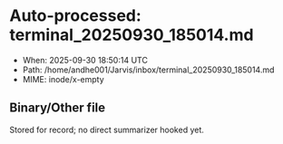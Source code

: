 # Auto-processed: terminal_20250930_185014.md
- When: 2025-09-30 18:50:14 UTC
- Path: /home/andhe001/Jarvis/inbox/terminal_20250930_185014.md
- MIME: inode/x-empty

## Binary/Other file
Stored for record; no direct summarizer hooked yet.

